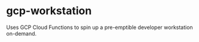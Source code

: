 # gcp-workstation
Uses GCP Cloud Functions to spin up a pre-emptible developer workstation on-demand.
